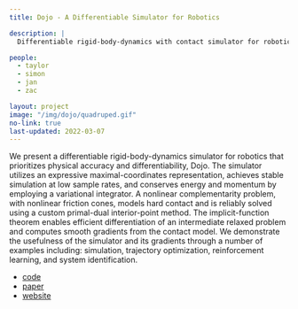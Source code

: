```yaml
---
title: Dojo - A Differentiable Simulator for Robotics

description: |
  Differentiable rigid-body-dynamics with contact simulator for robotic systems.

people:
  - taylor
  - simon
  - jan
  - zac

layout: project
image: "/img/dojo/quadruped.gif"
no-link: true
last-updated: 2022-03-07
---
```

We present a differentiable rigid-body-dynamics simulator for robotics that prioritizes physical accuracy and differentiability, Dojo. The simulator utilizes an expressive maximal-coordinates representation, achieves stable simulation at low sample rates, and conserves energy and momentum by employing a variational integrator. A nonlinear complementarity problem, with nonlinear friction cones, models hard contact and is reliably solved using a custom primal-dual interior-point method. The implicit-function theorem enables efficient differentiation of an intermediate relaxed problem and computes smooth gradients from the contact model. We demonstrate the usefulness of the simulator and its gradients through a number of examples including: simulation, trajectory optimization, reinforcement learning, and system identification. 

- [code](https://github.com/dojo-sim) 
- [paper](https://arxiv.org/abs/2203.00806) 
- [website](https://sites.google.com/view/dojo-sim/home)
